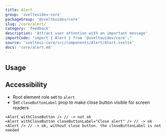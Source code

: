 ```yaml
---
title: Alert
group: 'svelteuidev-core'
packageGroup: '@svelteuidev/core'
slug: /core/alert/
category: 'feedback'
description: 'Attract user attention with an important message'
importCode: "import { Alert } from '@svelteuidev/core';"
source: 'svelteui-core/src/components/Alert/Alert.svelte'
docs: 'core/alert.md'
---
```


<script>
    import { Demo, AlertDemos } from '@svelteuidev/demos';
</script>


## Usage

<Demo demo={AlertDemos.configurator} />

## Accessibility

- Root element role set to `alert`
- Set `closeButtonLabel` prop to make close button visible for screen readers

```svelte
<Alert withCloseButton /> // -> not ok
<Alert withCloseButton closeButtonLabel="Close alert" /> // -> ok
<Alert /> // -> ok, without close button. the closeButtonLabel is not needed
```
